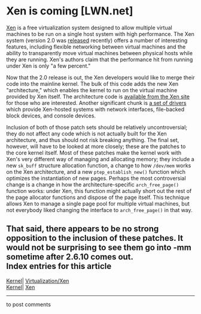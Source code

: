 # Xen is coming [LWN.net]

[Xen](http://www.cl.cam.ac.uk/Research/SRG/netos/xen/index.html) is a free virtualization system designed to allow multiple virtual machines to be run on a single host system with high performance. The Xen system (version 2.0 was [released](http://lwn.net/Articles/109789/) recently) offers a number of interesting features, including flexible networking between virtual machines and the ability to transparently move virtual machines between physical hosts while they are running. Xen's authors claim that the performance hit from running under Xen is only "a few percent." 

Now that the 2.0 release is out, the Xen developers would like to merge their code into the mainline kernel. The bulk of this code adds the new Xen "architecture," which enables the kernel to run on the virtual machine provided by Xen itself. The architecture code is [available from the Xen site](http://www.cl.cam.ac.uk/netos/xen/downloads/arch-xen.patch) for those who are interested. Another significant chunk is [a set of drivers](http://www.cl.cam.ac.uk/netos/xen/downloads/drivers-xen.patch) which provide Xen-hosted systems with network interfaces, file-backed block devices, and console devices. 

Inclusion of both of those patch sets should be relatively uncontroversial; they do not affect any code which is not actually built for the Xen architecture, and thus should not risk breaking anything. The final set, however, will have to be looked at more closely; these are the patches to the core kernel itself. Most of these patches make the kernel work with Xen's very different way of managing and allocating memory; they include a new `sk_buff` structure allocation function, a change to how `/dev/mem` works on the Xen architecture, and a new `ptep_establish_new()` function which optimizes the instantiation of new pages. Perhaps the most controversial change is a change in how the architecture-specific `arch_free_page()` function works: under Xen, this function might actually short out the rest of the page allocator functions and dispose of the page itself. This technique allows Xen to manage a single page pool for multiple virtual machines, but not everybody liked changing the interface to `arch_free_page()` in that way. 

That said, there appears to be no strong opposition to the inclusion of these patches. It would not be surprising to see them go into -mm sometime after 2.6.10 comes out.  
Index entries for this article  
---  
[Kernel](/Kernel/Index)| [Virtualization/Xen](/Kernel/Index#Virtualization-Xen)  
[Kernel](/Kernel/Index)| [Xen](/Kernel/Index#Xen)  
  


* * *

to post comments 
